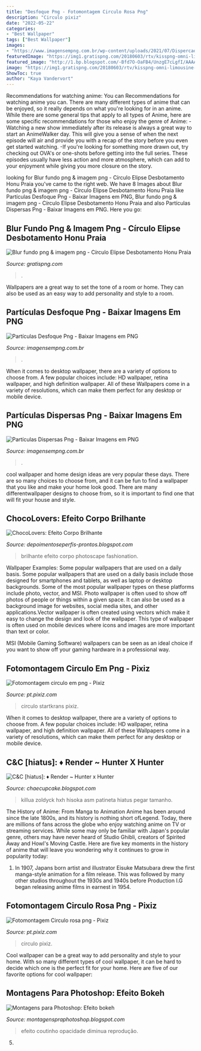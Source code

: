 ```yaml
---
title: "Desfoque Png - Fotomontagem Circulo Rosa Png"
description: "Circulo pixiz"
date: "2022-05-22"
categories:
- "Best Wallpaper"
tags: ["Best Wallpaper"]
images:
- "https://www.imagensempng.com.br/wp-content/uploads/2021/07/Dispercao-de-particulas-10-Png-1024x1024.png"
featuredImage: "https://img1.gratispng.com/20180603/rtv/kisspng-omni-limousine-tango-gaussian-blur-5b138acf5dc299.4115814015280073753841.jpg"
featured_image: "http://1.bp.blogspot.com/-Bfd7O-OaFB4/UnzgE7cLgfI/AAAAAAAAYrg/2XcvCUV4Pj0/s1600/p3.PNG"
image: "https://img1.gratispng.com/20180603/rtv/kisspng-omni-limousine-tango-gaussian-blur-5b138acf5dc299.4115814015280073753841.jpg"
ShowToc: true
author: "Kaya Vandervort"
---
```



Recommendations for watching anime: You can
Recommendations for watching anime you can. There are many different types of anime that can be enjoyed, so it really depends on what you're looking for in an anime. While there are some general tips that apply to all types of Anime, here are some specific recommendations for those who enjoy the genre of Anime: 
-Watching a new show immediately after its release is always a great way to start an AnimeWalker day. This will give you a sense of when the next episode will air and provide you with a recap of the story before you even get started watching. 
-If you're looking for something more drawn out, try checking out OVA's or one-shots before getting into the full series. These episodes usually have less action and more atmosphere, which can add to your enjoyment while giving you more closure on the story.

	

		
looking for Blur fundo png &amp; imagem png - Círculo Elipse Desbotamento Honu Praia you've came to the right web. We have 8 Images about Blur fundo png &amp; imagem png - Círculo Elipse Desbotamento Honu Praia like Partículas Desfoque Png - Baixar Imagens em PNG, Blur fundo png &amp; imagem png - Círculo Elipse Desbotamento Honu Praia and also Partículas Dispersas Png - Baixar Imagens em PNG. Here you go:
		
    
## Blur Fundo Png &amp; Imagem Png - Círculo Elipse Desbotamento Honu Praia

<img loading=lazy src="https://img1.gratispng.com/20180603/rtv/kisspng-omni-limousine-tango-gaussian-blur-5b138acf5dc299.4115814015280073753841.jpg" onerror="this.onerror=null;this.src='https://tse1.mm.bing.net/th?id=OIP.EjmncojnExJyvKKlhU_K1QAAAA&amp;pid=15.1';" alt="Blur fundo png &amp; imagem png - Círculo Elipse Desbotamento Honu Praia">

_Source: gratispng.com_

>. 

	

Wallpapers are a great way to set the tone of a room or home. They can also be used as an easy way to add personality and style to a room.

    
## Partículas Desfoque Png - Baixar Imagens Em PNG

<img loading=lazy src="https://www.imagensempng.com.br/wp-content/uploads/2021/02/48.png" onerror="this.onerror=null;this.src='https://tse3.mm.bing.net/th?id=OIP.6BLgva9tryOlVm0M0mVJEwHaFO&amp;pid=15.1';" alt="Partículas Desfoque Png - Baixar Imagens em PNG">

_Source: imagensempng.com.br_

>. 

	

When it comes to desktop wallpaper, there are a variety of options to choose from. A few popular choices include: HD wallpaper, retina wallpaper, and high definition wallpaper. All of these Wallpapers come in a variety of resolutions, which can make them perfect for any desktop or mobile device. 

    
## Partículas Dispersas Png - Baixar Imagens Em PNG

<img loading=lazy src="https://www.imagensempng.com.br/wp-content/uploads/2021/07/Dispercao-de-particulas-10-Png-1024x1024.png" onerror="this.onerror=null;this.src='https://tse2.mm.bing.net/th?id=OIP.1Wjw0daz23OvxwXS7LA2YQHaHa&amp;pid=15.1';" alt="Partículas Dispersas Png - Baixar Imagens em PNG">

_Source: imagensempng.com.br_

>. 

	

cool wallpaper and home design ideas are very popular these days. There are so many choices to choose from, and it can be fun to find a wallpaper that you like and make your home look good. There are many differentwallpaper designs to choose from, so it is important to find one that will fit your house and style.

    
## ChocoLovers: Efeito Corpo Brilhante

<img loading=lazy src="http://3.bp.blogspot.com/_5d0LqBDQvRk/TUdhU37R9AI/AAAAAAAAAWY/YKvd4V_8bek/w1200-h630-p-k-no-nu/hgg.png" onerror="this.onerror=null;this.src='https://tse3.mm.bing.net/th?id=OIP.IywMaDOtVdiY5b8pEzWXDwHaIM&amp;pid=15.1';" alt="ChocoLovers: Efeito Corpo Brilhante">

_Source: depoimentoseperfis-prontos.blogspot.com_

>brilhante efeito corpo photoscape fashionation. 

	

Wallpaper Examples: Some popular wallpapers that are used on a daily basis.
Some popular wallpapers that are used on a daily basis include those designed for smartphones and tablets, as well as laptop or desktop backgrounds. Some of the most popular wallpaper types on these platforms include photo, vector, and MSI. 
Photo wallpaper is often used to show off photos of people or things within a given space. It can also be used as a background image for websites, social media sites, and other applications.Vector wallpaper is often created using vectors which make it easy to change the design and look of the wallpaper. This type of wallpaper is often used on mobile devices where icons and images are more important than text or color. 

MSI (Mobile Gaming Software) wallpapers can be seen as an ideal choice if you want to show off your gaming hardware in a professional way.

    
## Fotomontagem Circulo Em Png - Pixiz

<img loading=lazy src="https://data.pixiz.com/output/user/frame/preview/api/big/8/8/0/1/2411088_e9dd9.jpg" onerror="this.onerror=null;this.src='https://tse4.mm.bing.net/th?id=OIP.12EF52G7H5Y6nYxBNj1exAAAAA&amp;pid=15.1';" alt="Fotomontagem circulo em png - Pixiz">

_Source: pt.pixiz.com_

>circulo startkrans pixiz. 

	

When it comes to desktop wallpaper, there are a variety of options to choose from. A few popular choices include: HD wallpaper, retina wallpaper, and high definition wallpaper. All of these Wallpapers come in a variety of resolutions, which can make them perfect for any desktop or mobile device. 

    
## C&amp;C [hiatus]: ♦ Render ~ Hunter X Hunter

<img loading=lazy src="http://1.bp.blogspot.com/-Bfd7O-OaFB4/UnzgE7cLgfI/AAAAAAAAYrg/2XcvCUV4Pj0/s1600/p3.PNG" onerror="this.onerror=null;this.src='https://tse3.mm.bing.net/th?id=OIP.a09oTCtDOb0hFOA4pOsfDQHaK3&amp;pid=15.1';" alt="C&amp;C [hiatus]: ♦ Render ~ Hunter x Hunter">

_Source: chaecupcake.blogspot.com_

>killua zoldyck hxh hisoka asm patineta hiatus pegar tamanho. 

	

The History of Anime: From Manga to Animation
Anime has been around since the late 1800s, and its history is nothing short ofLegend. Today, there are millions of fans across the globe who enjoy watching anime on TV or streaming services. While some may only be familiar with Japan's popular genre, others may have never heard of Studio Ghibli, creators of Spirited Away and Howl's Moving Castle. Here are five key moments in the history of anime that will leave you wondering why it continues to grow in popularity today:
1) In 1907, Japans born artist and illustrator Eisuke Matsubara drew the first manga-style animation for a film release. This was followed by many other studios throughout the 1930s and 1940s before Production I.G began releasing anime films in earnest in 1954.

    
## Fotomontagem Circulo Rosa Png - Pixiz

<img loading=lazy src="https://data.pixiz.com/output/user/frame/preview/400x400/9/0/3/3/1693309_a5ea1.jpg" onerror="this.onerror=null;this.src='https://tse2.mm.bing.net/th?id=OIP.owwSptcnprQkTc_JU__ipwAAAA&amp;pid=15.1';" alt="Fotomontagem Circulo rosa png - Pixiz">

_Source: pt.pixiz.com_

>circulo pixiz. 

	

Cool wallpaper can be a great way to add personality and style to your home. With so many different types of cool wallpaper, it can be hard to decide which one is the perfect fit for your home. Here are five of our favorite options for cool wallpaper: 

    
## Montagens Para Photoshop: Efeito Bokeh

<img loading=lazy src="http://s.glbimg.com/po/tt/f/original/2012/07/19/bokeh8.jpg" onerror="this.onerror=null;this.src='https://tse4.mm.bing.net/th?id=OIP.0_GWDT0CqtcRaJ9UdJ85tQHaFB&amp;pid=15.1';" alt="Montagens para Photoshop: Efeito bokeh">

_Source: montagenspraphotoshop.blogspot.com_

>efeito coutinho opacidade diminua reprodução. 

	

5.

